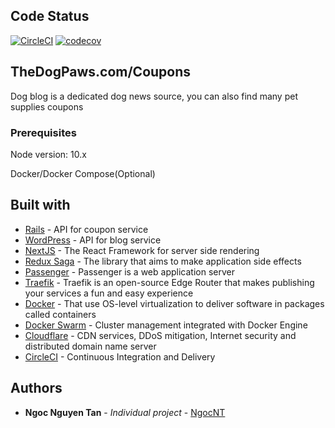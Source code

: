 ## Code Status

[![CircleCI](https://circleci.com/gh/tanngoc93/CouponFrontend.svg?style=shield)](https://circleci.com/gh/tanngoc93/CouponFrontend/tree/master) [![codecov](https://codecov.io/gh/tanngoc93/CouponFrontend/branch/master/graph/badge.svg)](https://codecov.io/gh/tanngoc93/CouponFrontend)

## TheDogPaws.com/Coupons

Dog blog is a dedicated dog news source, you can also find many pet supplies coupons

### Prerequisites

Node version: 10.x

Docker/Docker Compose(Optional)

## Built with

* [Rails](https://rubyonrails.org/) - API for coupon service
* [WordPress](https://wordpress.org/) - API for blog service
* [NextJS](https://nextjs.org/) - The React Framework for server side rendering
* [Redux Saga](https://redux-saga.js.org/) - The library that aims to make application side effects
* [Passenger](https://www.phusionpassenger.com/) - Passenger is a web application server
* [Traefik](https://containo.us/traefik/) - Traefik is an open-source Edge Router that makes publishing your services a fun and easy experience
* [Docker](https://docs.docker.com/) - That use OS-level virtualization to deliver software in packages called containers
* [Docker Swarm](https://docs.docker.com/engine/swarm/) - Cluster management integrated with Docker Engine
* [Cloudflare](https://www.cloudflare.com/) - CDN services, DDoS mitigation, Internet security and distributed domain name server
* [CircleCI](https://circleci.com/) - Continuous Integration and Delivery

## Authors

* **Ngoc Nguyen Tan** - *Individual project* - [NgocNT](https://github.com/tanngoc93)

